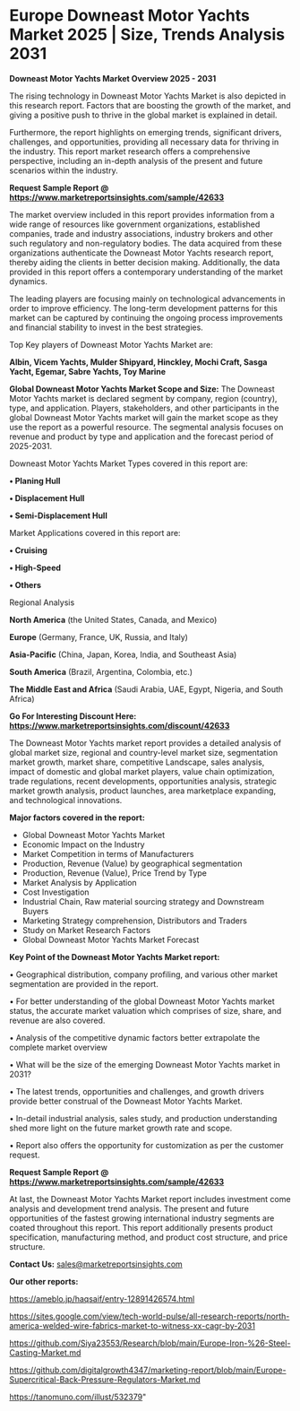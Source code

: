 # Europe Downeast Motor Yachts Market 2025 | Size, Trends Analysis 2031

<Strong> Downeast Motor Yachts Market Overview 2025 - 2031</strong>

The rising technology in Downeast Motor Yachts Market is also depicted in this research report. Factors that are boosting the growth of the market, and giving a positive push to thrive in the global market is explained in detail.

Furthermore, the report highlights on emerging trends, significant drivers, challenges, and opportunities, providing all necessary data for thriving in the industry. This report market research offers a comprehensive perspective, including an in-depth analysis of the present and future scenarios within the industry.

<strong>Request Sample Report @ <a href=https://www.marketreportsinsights.com/sample/42633>https://www.marketreportsinsights.com/sample/42633</a></strong>

The market overview included in this report provides information from a wide range of resources like government organizations, established companies, trade and industry associations, industry brokers and other such regulatory and non-regulatory bodies. The data acquired from these organizations authenticate the Downeast Motor Yachts research report, thereby aiding the clients in better decision making. Additionally, the data provided in this report offers a contemporary understanding of the market dynamics.

The leading players are focusing mainly on technological advancements in order to improve efficiency. The long-term development patterns for this market can be captured by continuing the ongoing process improvements and financial stability to invest in the best strategies.

Top Key players of Downeast Motor Yachts Market are:

<strong>Albin, Vicem Yachts, Mulder Shipyard, Hinckley, Mochi Craft, Sasga Yacht, Egemar, Sabre Yachts, Toy Marine</strong>

<strong><b>Global Downeast Motor Yachts Market Scope and Size:</b></strong>
The Downeast Motor Yachts market is declared segment by company, region (country), type, and application. Players, stakeholders, and other participants in the global Downeast Motor Yachts market will gain the market scope as they use the report as a powerful resource. The segmental analysis focuses on revenue and product by type and application and the forecast period of 2025-2031.

Downeast Motor Yachts Market Types covered in this report are:

<strong>•  Planing Hull

•  Displacement Hull

•  Semi-Displacement Hull</strong>

Market Applications covered in this report are:

<strong>•  Cruising

•  High-Speed

•  Others</strong> 

Regional Analysis

<strong>North America</strong> (the United States, Canada, and Mexico)

<strong>Europe</strong> (Germany, France, UK, Russia, and Italy)

<strong>Asia-Pacific</strong> (China, Japan, Korea, India, and Southeast Asia)

<strong>South America</strong> (Brazil, Argentina, Colombia, etc.)

<strong>The Middle East and Africa</strong> (Saudi Arabia, UAE, Egypt, Nigeria, and South Africa)

<strong>Go For Interesting Discount Here: <a href=https://www.marketreportsinsights.com/discount/42633>https://www.marketreportsinsights.com/discount/42633</a></strong>

The Downeast Motor Yachts market report provides a detailed analysis of global market size, regional and country-level market size, segmentation market growth, market share, competitive Landscape, sales analysis, impact of domestic and global market players, value chain optimization, trade regulations, recent developments, opportunities analysis, strategic market growth analysis, product launches, area marketplace expanding, and technological innovations.

<strong><b>Major factors covered in the report:</b></strong>
<ul>
  <li>Global Downeast Motor Yachts Market </li>
  <li>Economic Impact on the Industry</li>
  <li>Market Competition in terms of Manufacturers</li>
  <li>Production, Revenue (Value) by geographical segmentation</li>
  <li>Production, Revenue (Value), Price Trend by Type</li>
  <li>Market Analysis by Application</li>
  <li>Cost Investigation</li>
  <li>Industrial Chain, Raw material sourcing strategy and Downstream Buyers</li>
  <li>Marketing Strategy comprehension, Distributors and Traders</li>
  <li>Study on Market Research Factors</li>
  <li>Global Downeast Motor Yachts Market Forecast</li>
</ul>

<strong><b>Key Point of the Downeast Motor Yachts Market report:</b></strong>

• Geographical distribution, company profiling, and various other market segmentation are provided in the report.

• For better understanding of the global Downeast Motor Yachts market status, the accurate market valuation which comprises of size, share, and revenue are also covered.

• Analysis of the competitive dynamic factors better extrapolate the complete market overview

• What will be the size of the emerging Downeast Motor Yachts market in 2031?

• The latest trends, opportunities and challenges, and growth drivers provide better construal of the Downeast Motor Yachts Market.

• In-detail industrial analysis, sales study, and production understanding shed more light on the future market growth rate and scope.

• Report also offers the opportunity for customization as per the customer request.

<strong>Request Sample Report @ <a href=https://www.marketreportsinsights.com/sample/42633>https://www.marketreportsinsights.com/sample/42633</a></strong>

At last, the Downeast Motor Yachts Market report includes investment come analysis and development trend analysis. The present and future opportunities of the fastest growing international industry segments are coated throughout this report. This report additionally presents product specification, manufacturing method, and product cost structure, and price structure.

<strong>Contact Us:</strong>
sales@marketreportsinsights.com

<strong>Our other reports:</strong>

<a href=https://ameblo.jp/haqsaif/entry-12891426574.html>https://ameblo.jp/haqsaif/entry-12891426574.html</a>

<a href=https://sites.google.com/view/tech-world-pulse/all-research-reports/north-america-welded-wire-fabrics-market-to-witness-xx-cagr-by-2031>https://sites.google.com/view/tech-world-pulse/all-research-reports/north-america-welded-wire-fabrics-market-to-witness-xx-cagr-by-2031</a>

<a href=https://github.com/Siya23553/Research/blob/main/Europe-Iron-%26-Steel-Casting-Market.md>https://github.com/Siya23553/Research/blob/main/Europe-Iron-%26-Steel-Casting-Market.md</a>

<a href=https://github.com/digitalgrowth4347/marketing-report/blob/main/Europe-Supercritical-Back-Pressure-Regulators-Market.md>https://github.com/digitalgrowth4347/marketing-report/blob/main/Europe-Supercritical-Back-Pressure-Regulators-Market.md</a>

<a href=https://tanomuno.com/illust/532379>https://tanomuno.com/illust/532379</a>"
